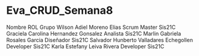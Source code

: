 # Eva_CRUD_Semana8

Nombre                                   ROL                               Grupo
Wilson Adiel Moreno Elias               Scrum Master                       Sis21C
Graciela Carolina Hernandez Gonsalez    Analista                           Sis21C
Marlin Gabriela Rosales Garcia          Diseñador                          Sis21C
Salvador Hunberto Valladares Echegollen Developer                          Sis21C
Karla Estefany Leiva Rivera             Developer                          Sis21C